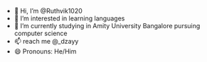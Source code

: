- 👋 Hi, I’m @Ruthvik1020
- 👀 I’m interested in learning languages
- 🌱 I’m currently studying in Amity University Bangalore pursuing computer science 
- 📫 reach me @_dzayy 
- 😄 Pronouns: He/Him


<!---
Ruthvik1020/Ruthvik1020 is a ✨ special ✨ repository because its `README.md` (this file) appears on your GitHub profile.
You can click the Preview link to take a look at your changes.
--->
